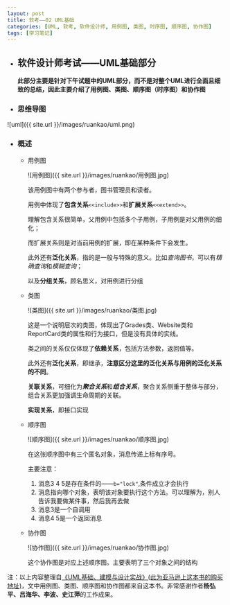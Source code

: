 ```yaml
---
layout: post
title: 软考——02 UML基础
categories: [UML, 软考, 软件设计师, 用例图, 类图, 时序图, 顺序图, 协作图]
tags: [学习笔记]
---
```


- ## 软件设计师考试——UML基础部分

  **此部分主要是针对下午试题中的UML部分，而不是对整个UML进行全面且细致的总结，因此主要介绍了用例图、类图、顺序图（时序图）和协作图**

- ### 思维导图


![uml]({{ site.url }}/images/ruankao/uml.png)

<!--more-->

- ### 概述

  - 用例图

    ![用例图]({{ site.url }}/images/ruankao/用例图.jpg)

    该用例图中有两个参与者，图书管理员和读者。

    用例中体现了**包含关系**`<<include>>`和**扩展关系**`<<extend>>`。

    理解包含关系很简单，父用例中包括多个子用例，子用例是对父用例的细化；

    而扩展关系则是对当前用例的扩展，即在某种条件下会发生。

    此外还有**泛化关系**，指的是一般与特殊的意义。比如*查询图书*，可以有*精确查询*和*模糊查询*；

    以及**分组关系**，顾名思义，对用例进行分组

  - 类图

    ![类图]({{ site.url }}/images/ruankao/类图.jpg)

    这是一个说明层次的类图，体现出了Grades类、Website类和ReportCard类的属性和行为接口，但是没有具体的实线。

    类之间的关系仅仅体现了**依赖关系**，包括方法参数，返回值等。

    此外还有**泛化关系**，即继承，**注意区分这里的泛化关系与用例的泛化关系的不同**。

    **关联关系**，可细化为***聚合关系***和***组合关系***，聚合关系侧重于整体与部分，组合关系更加强调生命周期的关联。

    **实现关系**，即接口实现

  - 顺序图

    ![顺序图]({{ site.url }}/images/ruankao/顺序图.jpg)

    在这张顺序图中有三个匿名对象，消息传递上标有序号。

    主要注意：

    1. 消息3 4 5是存在条件的——`b="lock"`,条件成立才会执行
    2. 消息指向哪个对象，表明该对象要执行这个方法。可以理解为，别人告诉我要做某件事，然后我再去做
    3. 消息3是一个自调用
    4. 消息4 5是一个返回消息

  - 协作图

    ![协作图]({{ site.url }}/images/ruankao/协作图.jpg)

    这个协作图是对应上述顺序图。主要表明了三个对象之间的结构



注：以上内容整理自[《UML基础、建模与设计实战》(此为亚马逊上这本书的购买地址)](https://www.amazon.cn/dp/B008XDAVN2/ref=sr_1_5?ie=UTF8&qid=1538892813&sr=8-5&keywords=UML%E5%9F%BA%E7%A1%80%E3%80%81%E5%BB%BA%E6%A8%A1)，文中用例图、类图、顺序图和协作图都来自这本书。非常感谢作者**杨弘平、吕海华、李波、史江萍**的工作成果。